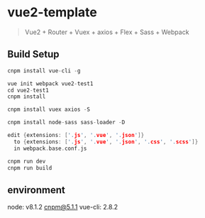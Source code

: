 # vue2-template

> Vue2 + Router + Vuex + axios + Flex + Sass + Webpack

## Build Setup
``` cc
cnpm install vue-cli -g

vue init webpack vue2-test1
cd vue2-test1
cnpm install

cnpm install vuex axios -S

cnpm install node-sass sass-loader -D

edit {extensions: ['.js', '.vue', '.json']}
  to {extensions: ['.js', '.vue', '.json', '.css', '.scss']} 
  in webpack.base.conf.js

cnpm run dev
cnpm run build
```

## environment
node: v8.1.2
cnpm@5.1.1
vue-cli: 2.8.2
